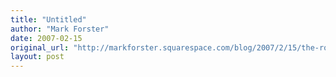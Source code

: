 ```yaml
---
title: "Untitled"
author: "Mark Forster"
date: 2007-02-15
original_url: "http://markforster.squarespace.com/blog/2007/2/15/the-role-of-structure.html"
layout: post
---
```

